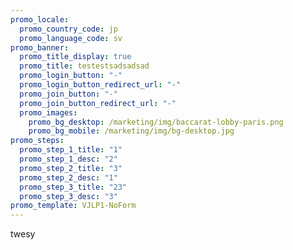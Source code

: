 ```yaml
---
promo_locale:
  promo_country_code: jp
  promo_language_code: sv
promo_banner:
  promo_title_display: true
  promo_title: testestsadsadsad
  promo_login_button: "-"
  promo_login_button_redirect_url: "-"
  promo_join_button: "-"
  promo_join_button_redirect_url: "-"
  promo_images:
    promo_bg_desktop: /marketing/img/baccarat-lobby-paris.png
    promo_bg_mobile: /marketing/img/bg-desktop.jpg
promo_steps:
  promo_step_1_title: "1"
  promo_step_1_desc: "2"
  promo_step_2_title: "3"
  promo_step_2_desc: "1"
  promo_step_3_title: "23"
  promo_step_3_desc: "3"
promo_template: VJLP1-NoForm
---
```

twesy